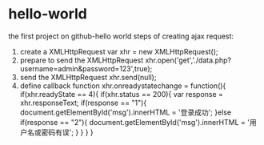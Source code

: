 # hello-world
the first project on github-hello world
steps of creating ajax request:
  1. create a XMLHttpRequest
  var xhr = new XMLHttpRequest();
  2. prepare to send the XMLHttpRequest
  xhr.open('get','./data.php?username=admin&password=123',true);
  3. send the XMLHttpRequest
  xhr.send(null);
  4. define callback function
  xhr.onreadystatechange = function(){
    if(xhr.readyState == 4){
      if(xhr.status == 200){
        var response = xhr.responseText;
        if(response == "1"){
          document.getElementById('msg').innerHTML = '登录成功';
        }else if(response == "2"){
          document.getElementById('msg').innerHTML = '用户名或密码有误';
        }
      }
    }
  }
